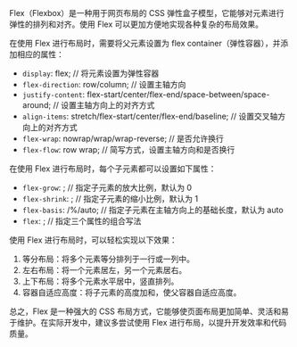 Flex（Flexbox）是一种用于网页布局的 CSS 弹性盒子模型，它能够对元素进行弹性的排列和对齐。使用 Flex 可以更加方便地实现各种复杂的布局效果。

在使用 Flex 进行布局时，需要将父元素设置为 flex container（弹性容器），并添加相应的属性：

- `display`: flex;  // 将元素设置为弹性容器
- `flex-direction`: row/column;   // 设置主轴方向
- `justify-content`: flex-start/center/flex-end/space-between/space-around;  // 设置主轴方向上的对齐方式
- `align-items`: stretch/flex-start/center/flex-end/baseline;  // 设置交叉轴方向上的对齐方式
- `flex-wrap`: nowrap/wrap/wrap-reverse;    // 是否允许换行
- `flex-flow`: row wrap;  // 简写方式，设置主轴方向和是否换行

在使用 Flex 进行布局时，每个子元素都可以设置如下属性：

- `flex-grow`: <number>;   // 指定子元素的放大比例，默认为 0
- `flex-shrink`: <number>; // 指定子元素的缩小比例，默认为 1
- `flex-basis`: <length>/%/auto;   // 指定子元素在主轴方向上的基础长度，默认为 auto
- `flex`: <flex-grow> <flex-shrink> <flex-basis>;   // 指定三个属性的组合写法

使用 Flex 进行布局时，可以轻松实现以下效果：

1. 等分布局：将多个元素等分排列于一行或一列中。
2. 左右布局：将一个元素居左，另一个元素居右。
3. 上下布局：将多个元素水平居中，竖直排列。
4. 容器自适应高度：将子元素的高度加和，使父容器自适应高度。

总之，Flex 是一种强大的 CSS 布局方式，它能够使页面布局更加简单、灵活和易于维护。在实际开发中，建议多尝试使用 Flex 进行布局，以提升开发效率和代码质量。